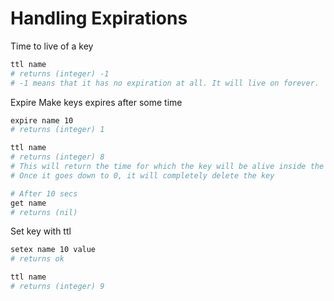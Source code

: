 # Handling Expirations

Time to live of a key
```bash
ttl name
# returns (integer) -1
# -1 means that it has no expiration at all. It will live on forever.
```

Expire
Make keys expires after some time
```bash
expire name 10
# returns (integer) 1

ttl name
# returns (integer) 8
# This will return the time for which the key will be alive inside the cache
# Once it goes down to 0, it will completely delete the key

# After 10 secs
get name
# returns (nil)
```

Set key with ttl
```bash
setex name 10 value
# returns ok

ttl name
# returns (integer) 9
```